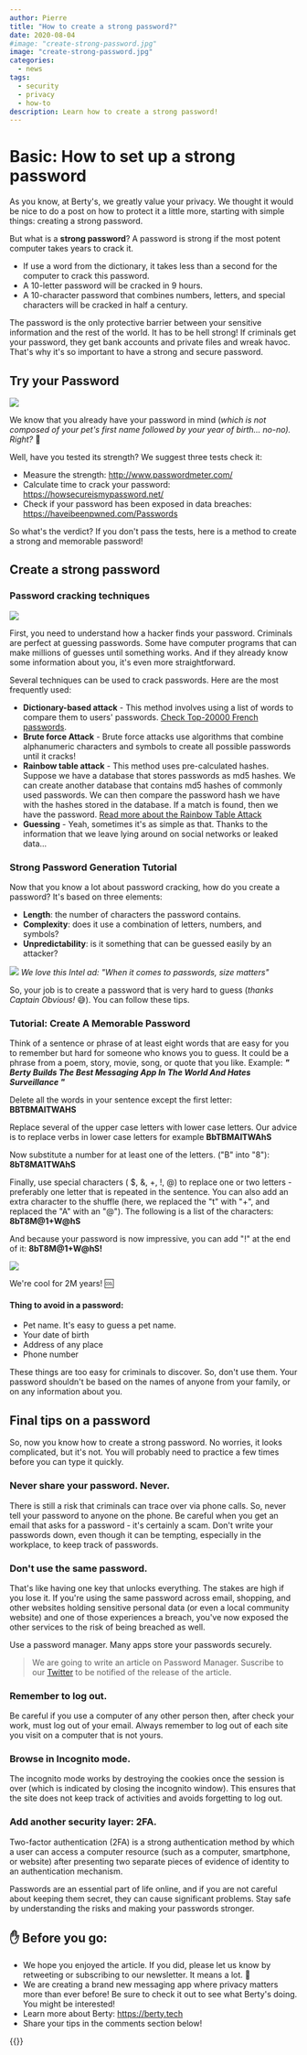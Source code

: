 ```yaml
---
author: Pierre
title: "How to create a strong password?"
date: 2020-08-04
#image: "create-strong-password.jpg"
image: "create-strong-password.jpg"
categories:
  - news
tags:
  - security
  - privacy
  - how-to
description: Learn how to create a strong password!
---
```


# Basic: How to set up a strong password

As you know, at Berty's, we greatly value your privacy. We thought it would be nice to do a post on how to protect it a little more, starting with simple things: creating a strong password.

But  what is a **strong password**? A password is strong if the most potent computer takes years to crack it.

* If use a word from the dictionary, it takes less than a second for the computer to crack this password.
* A 10-letter password will be cracked in 9 hours.
* A 10-character password that combines numbers, letters, and special characters will be cracked in half a century.

The password is the only protective barrier between your sensitive information and the rest of the world. It has to be hell strong!  If criminals get your password, they get bank accounts and private files and wreak havoc. That's why it's so important to have a strong and secure password.

## Try your Password

![](https://i.imgur.com/6iDMvY2.jpg)

We know that you already have your password in mind (_which is not composed of your pet's first name followed by your year of birth... no-no). Right?_ 🤔

Well, have you tested its strength? We suggest three tests check it:

* Measure the strength: http://www.passwordmeter.com/
* Calculate time to crack your password: https://howsecureismypassword.net/
* Check if your password has been exposed in data breaches: https://haveibeenpwned.com/Passwords


So what's the verdict? If you don't pass the tests, here is a method to create a strong and memorable password!


## Create a strong password


### Password cracking techniques

![](https://i.imgur.com/UWzE8m4.jpg)

First, you need to understand how a hacker finds your password. Criminals are perfect at guessing passwords. Some have computer programs that can make millions of guesses until something works. And if they already know some information about you, it's even more straightforward.

Several techniques can be used to crack passwords. Here are the most frequently used:

* **Dictionary-based attack** - This method involves using a list of words to compare them to users' passwords. [Check Top-20000 French passwords](https://github.com/danielmiessler/SecLists/blob/master/Passwords/richelieu-french-top20000.txt).
* **Brute force Attack** - Brute force attacks use algorithms that combine alphanumeric characters and symbols to create all possible passwords until it cracks!
* **Rainbow table attack** - This method uses pre-calculated hashes. Suppose we have a database that stores passwords as md5 hashes. We can create another database that contains md5 hashes of commonly used passwords. We can then compare the password hash we have with the hashes stored in the database. If a match is found, then we have the password. [Read more about the Rainbow Table Attack](https://www.geeksforgeeks.org/understanding-rainbow-table-attack/)
* **Guessing** - Yeah, sometimes it's as simple as that. Thanks to the information that we leave lying around on social networks or leaked data...



### Strong Password Generation Tutorial

Now that you know a lot about password cracking, how do you create a password? It's based on three elements:

* **Length**: the number of characters the password contains.
* **Complexity**: does it use a combination of letters, numbers, and symbols?
* **Unpredictability**: is it something that can be guessed easily by an attacker?



![](https://i.imgur.com/CM9Yc1v.gif) _We love this Intel ad: "When it comes to passwords, size matters"_



So, your job is to create a password that is very hard to guess (_thanks Captain Obvious!_ 😅). You can follow these tips.

### Tutorial: Create A Memorable Password

Think of a sentence or phrase of at least eight words that are easy for you to remember but hard for someone who knows you to guess. It could be a phrase from a poem, story, movie, song, or quote that you like. Example: **_" Berty Builds The Best Messaging App In The World And Hates Surveillance "_**

Delete all the words in your sentence except the first letter: **BBTBMAITWAHS**

Replace several of the upper case letters with lower case letters. Our advice is to replace verbs in lower case letters for example **BbTBMAITWAhS**

Now substitute a number for at least one of the letters. ("B" into "8"): **8bT8MA1TWAhS**

Finally, use special characters ( $, &, +, !, @) to replace one or two letters - preferably one letter that is repeated in the sentence. You can also add an extra character to the shuffle (here, we replaced the "t" with "+", and replaced the "A" with an "@"). The following is a list of the characters: **8bT8M@1+W@hS**

And because your password is now impressive, you can add "!" at the end of it: **8bT8M@1+W@hS!**

![](https://i.imgur.com/0NvfHbt.png)

We're cool for 2M years! :cool:


#### Thing to avoid in a password:

* Pet name. It's easy to guess a pet name.
* Your date of birth
* Address of any place
* Phone number

These things are too easy for criminals to discover. So, don't use them. Your password shouldn't be based on the names of anyone from your family, or on any information about you.


## Final tips on a password

So, now you know how to create a strong password. No worries, it looks complicated, but it's not. You will probably need to practice a few times before you can type it quickly.

### Never share your password. Never.

There is still a risk that criminals can trace over via phone calls. So, never tell your password to anyone on the phone. Be careful when you get an email that asks for a password - it's certainly a scam. Don't write your passwords down, even though it can be tempting, especially in the workplace, to keep track of passwords.

### Don't use the same password.

That's like having one key that unlocks everything. The stakes are high if you lose it. If you're using the same password across email, shopping, and other websites holding sensitive personal data (or even a local community website) and one of those experiences a breach, you've now exposed the other services to the risk of being breached as well.

Use a password manager. Many apps store your passwords securely.

> We are going to write an article on Password Manager. Suscribe to our [Twitter](https://twitter.com/berty) to be notified of the release of the article.


### Remember to log out.

Be careful if you use a computer of any other person then, after check your work, must log out of your email. Always remember to log out of each site you visit on a computer that is not yours.

### Browse in Incognito mode.

The incognito mode works by destroying the cookies once the session is over (which is indicated by closing the incognito window). This ensures that the site does not keep track of activities and avoids forgetting to log out.


### Add another security layer: 2FA.

Two-factor authentication (2FA) is a strong authentication method by which a user can access a computer resource (such as a computer, smartphone, or website) after presenting two separate pieces of evidence of identity to an authentication mechanism.


Passwords are an essential part of life online, and if you are not careful about keeping them secret, they can cause significant problems. Stay safe by understanding the risks and making your passwords stronger.

## ✋ Before you go:

* We hope you enjoyed the article. If you did, please let us know by retweeting or subscribing to our newsletter. It means a lot. 🧡
 * We are creating a brand new messaging app where privacy matters more than ever before! Be sure to check it out to see what Berty's doing. You might be interested!
 * Learn more about Berty: https://berty.tech
 * Share your tips in the comments section below!


{{<tweet id="1291024965630939136">}}

